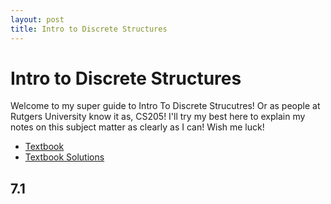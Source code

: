 ```yaml
---
layout: post
title: Intro to Discrete Structures
---
```


# Intro to Discrete Structures

Welcome to my super guide to Intro To Discrete Strucutres!  Or as people at Rutgers University know it as, CS205!  I'll try my best here to explain my notes on this subject matter as clearly as I can!  Wish me luck!

* [Textbook](https://github.com/QasimAbbas/qasimabbas.github.io/blob/master/Documents/Discrete%20Mathematics%20and%20Its%20Applications%20%5B7th%20Edition%5D%20-%20Kenneth%20H.%20Rosen%20Student's%20Solutions%20Guidel.pdf)
* [Textbook Solutions]()



## 7.1 
